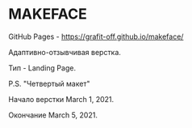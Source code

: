 # MAKEFACE
GitHub Pages - https://grafit-off.github.io/makeface/

Адаптивно-отзывчивая верстка.

Тип - Landing Page.

P.S. "Четвертый макет"

Начало верстки March 1, 2021.

Окончание  March 5, 2021.
